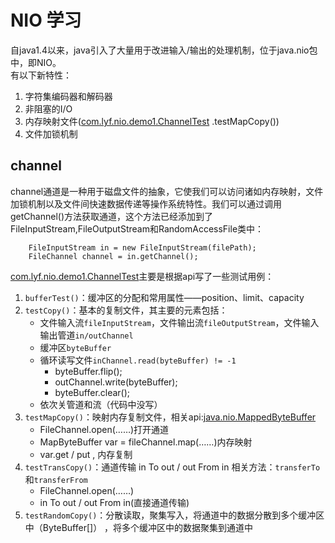 # NIO 学习
自java1.4以来，java引入了大量用于改进输入/输出的处理机制，位于java.nio包中，即NIO。    
有以下新特性：   
1. 字符集编码器和解码器
2. 非阻塞的I/O
3. 内存映射文件([com.lyf.nio.demo1.ChannelTest](https://github.com/lyfZhixing/javaExplore/blob/master/NIO/src/main/java/com/lyf/nio/demo1/ChannelTest.java) .testMapCopy())
4. 文件加锁机制
## channel 
channel通道是一种用于磁盘文件的抽象，它使我们可以访问诸如内存映射，文件加锁机制以及文件间快速数据传递等操作系统特性。我们可以通过调用getChannel()方法获取通道，这个方法已经添加到了FileInputStream,FileOutputStream和RandomAccessFile类中：   
```$xslt
    FileInputStream in = new FileInputStream(filePath);
    FileChannel channel = in.getChannel();
```    
[com.lyf.nio.demo1.ChannelTest](https://github.com/lyfZhixing/javaExplore/blob/master/NIO/src/main/java/com/lyf/nio/demo1/ChannelTest.java)主要是根据api写了一些测试用例：
1. `bufferTest()`：缓冲区的分配和常用属性——position、limit、capacity
2. `testCopy()`：基本的复制文件，其主要的元素包括：
    - 文件输入流`fileInputStream`，文件输出流`fileOutputStream`，文件输入输出管道`in/outChannel`
    - 缓冲区`byteBuffer`
    - 循环读写文件`inChannel.read(byteBuffer) != -1`
        - byteBuffer.flip();
        - outChannel.write(byteBuffer);
        - byteBuffer.clear();
    - 依次关管道和流（代码中没写）
3. `testMapCopy()`：映射内存复制文件，相关api:[java.nio.MappedByteBuffer](https://docs.oracle.com/javase/8/docs/api/index.html)
    - FileChannel.open(……)打开通道
    - MapByteBuffer var = fileChannel.map(……)内存映射
    - var.get / put , 内存复制
4. `testTransCopy()`：通道传输 in To out /  out From in   相关方法：`transferTo`和`transferFrom`
    - FileChannel.open(……)
    - in To out / out From in(直接通道传输)
5. `testRandomCopy()`：分散读取，聚集写入，将通道中的数据分散到多个缓冲区中（ByteBuffer[]） ，将多个缓冲区中的数据聚集到通道中
